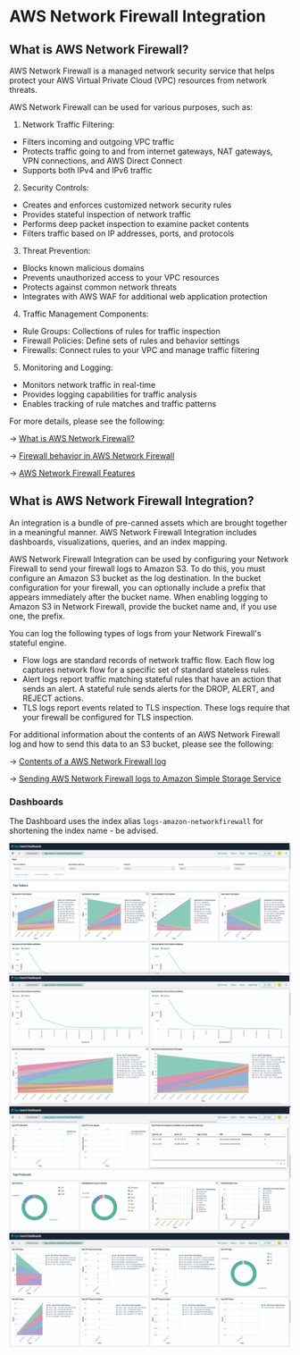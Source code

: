 # AWS Network Firewall Integration

## What is AWS Network Firewall?

AWS Network Firewall is a managed network security service that helps protect your AWS Virtual Private Cloud (VPC) resources from network threats.

AWS Network Firewall can be used for various purposes, such as:

1) Network Traffic Filtering:
- Filters incoming and outgoing VPC traffic
- Protects traffic going to and from internet gateways, NAT gateways, VPN connections, and AWS Direct Connect
- Supports both IPv4 and IPv6 traffic

2) Security Controls:
- Creates and enforces customized network security rules
- Provides stateful inspection of network traffic
- Performs deep packet inspection to examine packet contents
- Filters traffic based on IP addresses, ports, and protocols

3) Threat Prevention:
- Blocks known malicious domains
- Prevents unauthorized access to your VPC resources
- Protects against common network threats
- Integrates with AWS WAF for additional web application protection

4) Traffic Management Components:
- Rule Groups: Collections of rules for traffic inspection
- Firewall Policies: Define sets of rules and behavior settings
- Firewalls: Connect rules to your VPC and manage traffic filtering

5) Monitoring and Logging:
- Monitors network traffic in real-time
- Provides logging capabilities for traffic analysis
- Enables tracking of rule matches and traffic patterns

For more details, please see the following:

-> [What is AWS Network Firewall?](https://docs.aws.amazon.com/network-firewall/latest/developerguide/what-is-aws-network-firewall.html)

-> [Firewall behavior in AWS Network Firewall](https://docs.aws.amazon.com/network-firewall/latest/developerguide/firewall-behavior.html)

-> [AWS Network Firewall Features](https://aws.amazon.com/network-firewall/features/)

## What is AWS Network Firewall Integration?

An integration is a bundle of pre-canned assets which are brought together in a meaningful manner. AWS Network Firewall Integration includes dashboards, visualizations, queries, and an index mapping.

AWS Network Firewall Integration can be used by configuring your Network Firewall to send your firewall logs to Amazon S3. To do this, you must configure an Amazon S3 bucket as the log destination. In the bucket configuration for your firewall, you can optionally include a prefix that appears immediately after the bucket name. When enabling logging to Amazon S3 in Network Firewall, provide the bucket name and, if you use one, the prefix.

You can log the following types of logs from your Network Firewall's stateful engine.

- Flow logs are standard records of network traffic flow. Each flow log captures network flow for a specific set of standard stateless rules.
- Alert logs report traffic matching stateful rules that have an action that sends an alert. A stateful rule sends alerts for the DROP, ALERT, and REJECT actions.
- TLS logs report events related to TLS inspection. These logs require that your firewall be configured for TLS inspection.

For additional information about the contents of an AWS Network Firewall log and how to send this data to an S3 bucket, please see the following:

-> [Contents of a AWS Network Firewall log](https://docs.aws.amazon.com/network-firewall/latest/developerguide/firewall-logging-contents.html)

-> [Sending AWS Network Firewall logs to Amazon Simple Storage Service](https://docs.aws.amazon.com/network-firewall/latest/developerguide/logging-s3.html)

### Dashboards

The Dashboard uses the index alias `logs-amazon-networkfirewall` for shortening the index name - be advised.

![](../static/dashboard.png)
![](../static/dashboard1.png)
![](../static/dashboard2.png)
![](../static/dashboard3.png)
